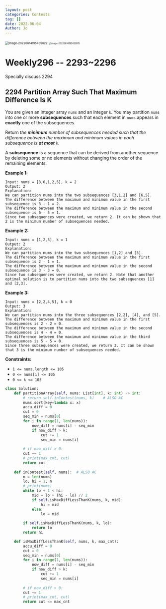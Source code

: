 ```yaml
---
layout: post
categories: Contests
tag: []
date: 2022-06-04
Author: Jo
---
```






<img src="https://tva1.sinaimg.cn/large/e6c9d24egy1h380owzc0ej20w00fwabf.jpg" alt="image-20220614195405622" style="zoom:67%;" />



<img src="https://tva1.sinaimg.cn/large/e6c9d24egy1h380pp44x7j21cu0eiq4q.jpg" alt="image-20220614195450915" style="zoom:50%;" />



# Weekly296 -- 2293~2296

Specially discuss 2294

## 2294  Partition Array Such That Maximum Difference Is K

You are given an integer array `nums` and an integer `k`. You may partition `nums` into one or more **subsequences** such that each element in `nums` appears in **exactly** one of the subsequences.

Return *the **minimum** number of subsequences needed such that the difference between the maximum and minimum values in each subsequence is **at most*** `k`*.*

A **subsequence** is a sequence that can be derived from another sequence by deleting some or no elements without changing the order of the remaining elements.

 

**Example 1:**

```
Input: nums = [3,6,1,2,5], k = 2
Output: 2
Explanation:
We can partition nums into the two subsequences [3,1,2] and [6,5].
The difference between the maximum and minimum value in the first subsequence is 3 - 1 = 2.
The difference between the maximum and minimum value in the second subsequence is 6 - 5 = 1.
Since two subsequences were created, we return 2. It can be shown that 2 is the minimum number of subsequences needed.
```

**Example 2:**

```
Input: nums = [1,2,3], k = 1
Output: 2
Explanation:
We can partition nums into the two subsequences [1,2] and [3].
The difference between the maximum and minimum value in the first subsequence is 2 - 1 = 1.
The difference between the maximum and minimum value in the second subsequence is 3 - 3 = 0.
Since two subsequences were created, we return 2. Note that another optimal solution is to partition nums into the two subsequences [1] and [2,3].
```

**Example 3:**

```
Input: nums = [2,2,4,5], k = 0
Output: 3
Explanation:
We can partition nums into the three subsequences [2,2], [4], and [5].
The difference between the maximum and minimum value in the first subsequences is 2 - 2 = 0.
The difference between the maximum and minimum value in the second subsequences is 4 - 4 = 0.
The difference between the maximum and minimum value in the third subsequences is 5 - 5 = 0.
Since three subsequences were created, we return 3. It can be shown that 3 is the minimum number of subsequences needed.
```

 

**Constraints:**

- `1 <= nums.length <= 105`
- `0 <= nums[i] <= 105`
- `0 <= k <= 105`



```python
class Solution:
    def partitionArray(self, nums: List[int], k: int) -> int:
        # return self.inContest(nums, k)	# ALSO AC
        nums.sort(key=lambda x: x)
        accu_diff = 0
        cut = 0
        seq_min = nums[0]
        for i in range(1, len(nums)):
            now_diff = nums[i] - seq_min
            if now_diff > k:
                cut += 1
                seq_min = nums[i]
                
        # if now_diff > 0:
        cut += 1
        # print(max_cnt, cut)
        return cut        
        
    def inContest(self, nums):	# ALSO AC
        n = len(nums)   
        lo, hi = 1, n
        # print(nums)
        while lo + 1 < hi:
            mid = lo + (hi - lo) // 2
            if self.isMaxDiffLessThanK(nums, k, mid):
                hi = mid
            else:
                lo = mid
                
        if self.isMaxDiffLessThanK(nums, k, lo):
            return lo
        return hi

    def isMaxDiffLessThanK(self, nums, k, max_cnt):
        accu_diff = 0
        cut = 0
        seq_min = nums[0]
        for i in range(1, len(nums)):
            now_diff = nums[i] - seq_min
            if now_diff > k:
                cut += 1
                seq_min = nums[i]
                
        # if now_diff > 0:
        cut += 1
        # print(max_cnt, cut)
        return cut <= max_cnt
            
            
```
